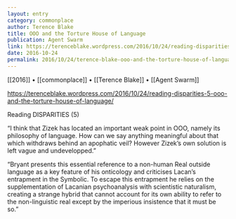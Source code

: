 ```yaml
---
layout: entry
category: commonplace
author: Terence Blake
title: OOO and the Torture House of Language
publication: Agent Swarm
link: https://terenceblake.wordpress.com/2016/10/24/reading-disparities-5-ooo-and-the-torture-house-of-language/
date: 2016-10-24
permalink: 2016/10/24/terence-blake-ooo-and-the-torture-house-of-language
---
```


[[2016]] • [[commonplace]] • [[Terence Blake]] • [[Agent Swarm]]

https://terenceblake.wordpress.com/2016/10/24/reading-disparities-5-ooo-and-the-torture-house-of-language/

Reading DISPARITIES (5)

“I think that Zizek has located an important weak point in OOO, namely its philosophy of language. How can we say anything meaningful about that which withdraws behind an apophatic veil? However Zizek’s own solution is left vague and undevelopped.”

“Bryant presents this essential reference to a non-human Real outside language as a key feature of his onticology and criticises Lacan’s entrapment in the Symbolic. To escape this entrapment he relies on the supplementation of Lacanian psychoanalysis with scientistic naturalism, creating a strange hybrid that cannot account for its own ability to refer to the non-linguistic real except by the imperious insistence that it must be so.”